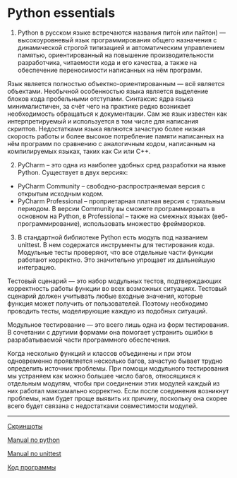 # Python essentials #

1. Python  в русском языке встречаются названия пито́н или па́йтон) — высокоуровневый язык программирования общего назначения с динамической строгой типизацией и автоматическим управлением памятью, ориентированный на повышение производительности разработчика, читаемости кода и его качества, а также на обеспечение переносимости написанных на нём программ.

Язык является полностью объектно-ориентированным — всё является объектами. Необычной особенностью языка является выделение блоков кода пробельными отступами. Синтаксис ядра языка минималистичен, за счёт чего на практике редко возникает необходимость обращаться к документации. Сам же язык известен как интерпретируемый и используется в том числе для написания скриптов. Недостатками языка являются зачастую более низкая скорость работы и более высокое потребление памяти написанных на нём программ по сравнению с аналогичным кодом, написанным на компилируемых языках, таких как Си или C++.

2. PyCharm – это одна из наиболее удобных сред разработки на языке Python. Существует в двух версиях:
* PyCharm Community – свободно-распространяемая версия с открытым исходным кодом.
* PyCharm Professional – проприетарная платная версия с триальным периодом.
В версии Community вы сможете программировать в основном на Python, в Professional – также на смежных языках (веб-программирование), использовать множество фреймворков.

3. В стандартной библиотеке Python есть модуль под названием unittest. В нем содержатся инструменты для тестирования кода. Модульные тесты проверяют, что все отдельные части функции работают корректно. Это значительно упрощает их дальнейшую интеграцию.

Тестовый сценарий — это набор модульных тестов, подтверждающих корректность работы функции во всех возможных ситуациях. Тестовый сценарий должен учитывать любые входные значения, которые функция может получить от пользователей. Поэтому необходимо проводить тесты, моделирующие каждую из подобных ситуаций.

Модульное тестирование — это всего лишь одна из форм тестирования. В сочетании с другими формами она помогает устранить ошибки в разрабатываемой части программного обеспечения.

Когда несколько функций и классов объединены и при этом одновременно проявляется несколько багов, зачастую бывает трудно определить источник проблемы. При помощи модульного тестирования мы устраняем как можно большее число багов, относящихся к отдельным модулям, чтобы при соединении этих модулей каждый из них работал максимально корректно. Если после соединения возникнут проблемы, нам будет проще выявить их причину, поскольку она скорее всего будет связана с недостатками совместимости модулей.

***
[Скриншоты](/m8/task8.1/screenshots.pdf)

[Manual по python](https://younglinux.info/python/course)

[Manual по unittest](https://devpractice.ru/unit-testing-in-python-part-2/)

[Код программы](/m8/task8.1/solv_square_python)






